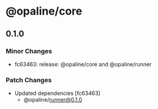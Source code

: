 # @opaline/core

## 0.1.0
### Minor Changes

- fc63463: release: @opaline/core and @opaline/runner

### Patch Changes

- Updated dependencies [fc63463]
  - @opaline/runner@0.1.0
